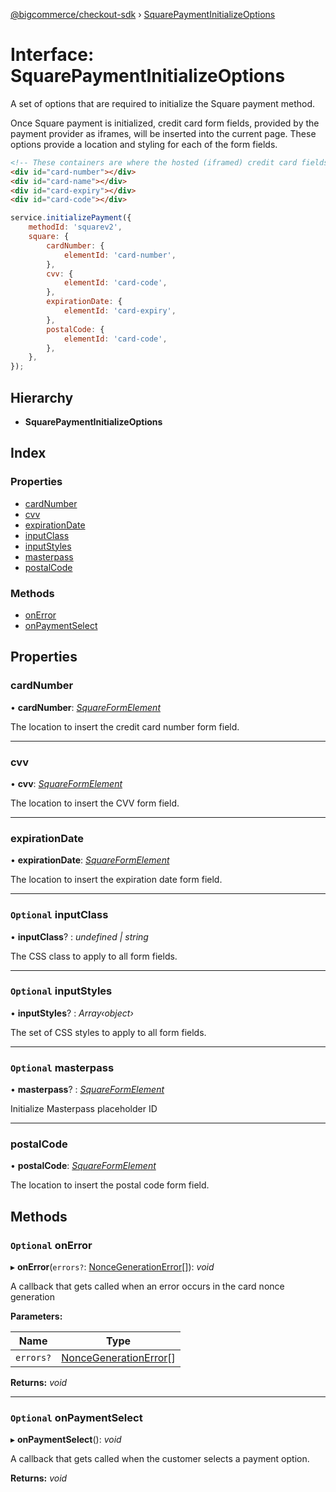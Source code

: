 [@bigcommerce/checkout-sdk](../README.md) › [SquarePaymentInitializeOptions](squarepaymentinitializeoptions.md)

# Interface: SquarePaymentInitializeOptions

A set of options that are required to initialize the Square payment method.

Once Square payment is initialized, credit card form fields, provided by the
payment provider as iframes, will be inserted into the current page. These
options provide a location and styling for each of the form fields.

```html
<!-- These containers are where the hosted (iframed) credit card fields will be inserted -->
<div id="card-number"></div>
<div id="card-name"></div>
<div id="card-expiry"></div>
<div id="card-code"></div>
```

```js
service.initializePayment({
    methodId: 'squarev2',
    square: {
        cardNumber: {
            elementId: 'card-number',
        },
        cvv: {
            elementId: 'card-code',
        },
        expirationDate: {
            elementId: 'card-expiry',
        },
        postalCode: {
            elementId: 'card-code',
        },
    },
});
```

## Hierarchy

* **SquarePaymentInitializeOptions**

## Index

### Properties

* [cardNumber](squarepaymentinitializeoptions.md#cardnumber)
* [cvv](squarepaymentinitializeoptions.md#cvv)
* [expirationDate](squarepaymentinitializeoptions.md#expirationdate)
* [inputClass](squarepaymentinitializeoptions.md#optional-inputclass)
* [inputStyles](squarepaymentinitializeoptions.md#optional-inputstyles)
* [masterpass](squarepaymentinitializeoptions.md#optional-masterpass)
* [postalCode](squarepaymentinitializeoptions.md#postalcode)

### Methods

* [onError](squarepaymentinitializeoptions.md#optional-onerror)
* [onPaymentSelect](squarepaymentinitializeoptions.md#optional-onpaymentselect)

## Properties

###  cardNumber

• **cardNumber**: *[SquareFormElement](squareformelement.md)*

The location to insert the credit card number form field.

___

###  cvv

• **cvv**: *[SquareFormElement](squareformelement.md)*

The location to insert the CVV form field.

___

###  expirationDate

• **expirationDate**: *[SquareFormElement](squareformelement.md)*

The location to insert the expiration date form field.

___

### `Optional` inputClass

• **inputClass**? : *undefined | string*

The CSS class to apply to all form fields.

___

### `Optional` inputStyles

• **inputStyles**? : *Array‹object›*

The set of CSS styles to apply to all form fields.

___

### `Optional` masterpass

• **masterpass**? : *[SquareFormElement](squareformelement.md)*

Initialize Masterpass placeholder ID

___

###  postalCode

• **postalCode**: *[SquareFormElement](squareformelement.md)*

The location to insert the postal code form field.

## Methods

### `Optional` onError

▸ **onError**(`errors?`: [NonceGenerationError](noncegenerationerror.md)[]): *void*

A callback that gets called when an error occurs in the card nonce generation

**Parameters:**

Name | Type |
------ | ------ |
`errors?` | [NonceGenerationError](noncegenerationerror.md)[] |

**Returns:** *void*

___

### `Optional` onPaymentSelect

▸ **onPaymentSelect**(): *void*

A callback that gets called when the customer selects a payment option.

**Returns:** *void*
